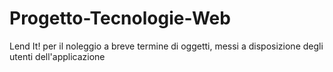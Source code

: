 # Progetto-Tecnologie-Web
Lend It! 
per il noleggio a breve termine di oggetti, messi a disposizione degli utenti dell'applicazione
